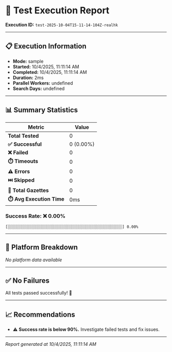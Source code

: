 # 🧪 Test Execution Report

**Execution ID:** `test-2025-10-04T15-11-14-104Z-realhk`

---

## 📋 Execution Information

- **Mode:** sample
- **Started:** 10/4/2025, 11:11:14 AM
- **Completed:** 10/4/2025, 11:11:14 AM
- **Duration:** 2ms
- **Parallel Workers:** undefined
- **Search Days:** undefined

---

## 📊 Summary Statistics


| Metric | Value |
|--------|-------|
| **Total Tested** | 0 |
| **✅ Successful** | 0 (0.00%) |
| **❌ Failed** | 0 |
| **⏱️ Timeouts** | 0 |
| **⚠️ Errors** | 0 |
| **⏭️ Skipped** | 0 |
| **📄 Total Gazettes** | 0 |
| **⏱️ Avg Execution Time** | 0ms |

### Success Rate: ❌ 0.00%

```
[░░░░░░░░░░░░░░░░░░░░░░░░░░░░░░░░░░░░░░░░░░░░░░░░░░] 0.00%
```


---

## 🏢 Platform Breakdown

*No platform data available*

---

## ✅ No Failures

All tests passed successfully! 🎉

---

## 📈 Recommendations

- ⚠️ **Success rate is below 90%.** Investigate failed tests and fix issues.

---

*Report generated at 10/4/2025, 11:11:14 AM*

